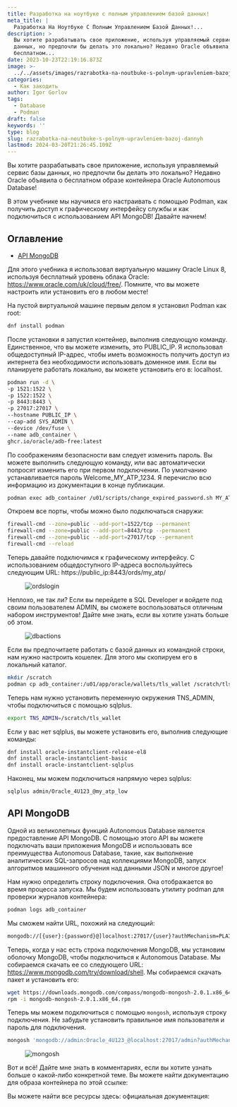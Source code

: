 ```yaml
---
title: Разработка на ноутбуке с полным управлением базой данных!
meta_title: |
  Разработка На Ноутбуке С Полным Управлением Базой Данных!...
description: >
  Вы хотите разрабатывать свое приложение, используя управляемый сервис базы
  данных, но предпочли бы делать это локально? Недавно Oracle объявила о
  бесплатном...
date: 2023-10-23T22:19:16.873Z
image: >-
  ../../assets/images/razrabotka-na-noutbuke-s-polnym-upravleniem-bazoj-dannyh-Oct-24-2023.avif
categories:
  - Как закодить
author: Igor Gorlov
tags:
  - Database
  - Podman
draft: false
keywords: ''
type: blog
slug: razrabotka-na-noutbuke-s-polnym-upravleniem-bazoj-dannyh
lastmod: 2024-03-20T21:26:45.109Z
---
```


Вы хотите разрабатывать свое приложение, используя управляемый сервис базы данных, но предпочли бы делать это локально? Недавно Oracle объявила о бесплатном образе контейнера Oracle Autonomous Database!

В этом учебнике мы научимся его настраивать с помощью Podman, как получить доступ к графическому интерфейсу службы и как подключиться с использованием API MongoDB! Давайте начнем!

<!-- wp:rank-math/toc-block {"title":"Оглавление","headings":[{"key":"2abed039-6fd1-4585-882f-1d0edc6620a7","content":"API MongoDB","level":2,"link":"#api-mongo-db","disable":false,"isUpdated":false,"isGeneratedLink":true}],"listStyle":"ul"} -->
<div class="wp-block-rank-math-toc-block" id="rank-math-toc"><h2>Оглавление</h2><nav><ul><li class=""><a href="#api-mongo-db">API MongoDB</a></li></ul></nav></div>
<!-- /wp:rank-math/toc-block -->

Для этого учебника я использовал виртуальную машину Oracle Linux 8, используя бесплатный уровень облака Oracle: <a href="https://www.oracle.com/uk/cloud/free/">https://www.oracle.com/uk/cloud/free/</a>. Помните, что вы можете настроить или установить его в любом месте!

На пустой виртуальной машине первым делом я установил Podman как root:

```bash
dnf install podman


```

После установки я запустил контейнер, выполнив следующую команду. Единственное, что вы можете изменить, это PUBLIC_IP. Я использовал общедоступный IP-адрес, чтобы иметь возможность получить доступ из интернета без необходимости использовать доменное имя. Если вы планируете работать локально, вы можете установить его в: localhost.

```bash
podman run -d \
-p 1521:1522 \
-p 1522:1522 \
-p 8443:8443 \
-p 27017:27017 \
--hostname PUBLIC_IP \
--cap-add SYS_ADMIN \
--device /dev/fuse \
--name adb_container \
ghcr.io/oracle/adb-free:latest


```

По соображениям безопасности вам следует изменить пароль. Вы можете выполнить следующую команду, или вас автоматически попросят изменить его при первом подключении. По умолчанию устанавливается пароль Welcome_MY_ATP_1234. Я перечислю всю информацию из документации в конце публикации.

```bash
podman exec adb_container /u01/scripts/change_expired_password.sh MY_ATP admin Welcome_MY_ATP_1234 Oracle_4U123_


```

Откроем все порты, чтобы можно было подключаться снаружи:

```bash
firewall-cmd --zone=public --add-port=1522/tcp --permanent
firewall-cmd --zone=public --add-port=8443/tcp --permanent
firewall-cmd --zone=public --add-port=27017/tcp --permanent
firewall-cmd --reload


```

Теперь давайте подключимся к графическому интерфейсу. С использованием общедоступного IP-адреса воспользуйтесь следующим URL: https://public_ip:8443/ords/my_atp/

<!-- wp:image -->
<figure class="wp-block-image"><img src="https://res.cloudinary.com/practicaldev/image/fetch/s--kmWjdq32--/c_limit%2Cf_auto%2Cfl_progressive%2Cq_auto%2Cw_800/https://dev-to-uploads.s3.amazonaws.com/uploads/articles/aabzhf95abgzjmlegej3.png" alt="ordslogin"/></figure>
<!-- /wp:image -->

Неплохо, не так ли? Если вы перейдете в SQL Developer и войдете под своим пользователем ADMIN, вы сможете воспользоваться отличным набором инструментов! Дайте мне знать, если вы хотите узнать больше об этом.

<!-- wp:image -->
<figure class="wp-block-image"><img src="https://res.cloudinary.com/practicaldev/image/fetch/s--H1WHYyRg--/c_limit%2Cf_auto%2Cfl_progressive%2Cq_auto%2Cw_800/https://dev-to-uploads.s3.amazonaws.com/uploads/articles/ylbq38qw18ga32gp1bn5.png" alt="dbactions"/></figure>
<!-- /wp:image -->

Если вы предпочитаете работать с базой данных из командной строки, нам нужно настроить кошелек. Для этого мы скопируем его в локальный каталог.

```bash
mkdir /scratch
podman cp adb_container:/u01/app/oracle/wallets/tls_wallet /scratch/tls_wallet


```

Теперь нам нужно установить переменную окружения TNS_ADMIN, чтобы подключиться с помощью sqlplus.

```bash
export TNS_ADMIN=/scratch/tls_wallet


```

Если у вас нет sqlplus, вы можете установить его, выполнив следующие команды:

```bash
dnf install oracle-instantclient-release-el8
dnf install oracle-instantclient-basic
dnf install oracle-instantclient-sqlplus


```

Наконец, мы можем подключиться напрямую через sqlplus:

```bash
sqlplus admin/Oracle_4U123_@my_atp_low


```

<h2 class="wp-block-heading" id="api-mongo-db">API MongoDB</h2>

Одной из великолепных функций Autonomous Database является предоставление API MongoDB. С помощью этого API вы можете подключать ваши приложения MongoDB и использовать все преимущества Autonomous Database, такие, как выполнение аналитических SQL-запросов над коллекциями MongoDB, запуск алгоритмов машинного обучения над данными JSON и многое другое!

Нам нужно определить строку подключения. Она отображается во время процесса запуска. Мы будем использовать утилиту podman для проверки журналов контейнера:

```bash
podman logs adb_container


```

Мы сможем найти URL, похожий на следующий:

```bash
mongodb://[{user}:{password}@]localhost:27017/{user}?authMechanism=PLAIN&authSource=$external&ssl=true&retryWrites=false&loadBalanced=true


```

Теперь, когда у нас есть строка подключения MongoDB, мы установим оболочку MongoDB, чтобы подключиться к Autonomous Database. Мы собираемся скачать ее со следующего URL: <a href="https://www.mongodb.com/try/download/shell">https://www.mongodb.com/try/download/shell</a>. Мы собираемся скачать пакет и установить его:

```bash
wget https://downloads.mongodb.com/compass/mongodb-mongosh-2.0.1.x86_64.rpm
rpm -i mongodb-mongosh-2.0.1.x86_64.rpm


```

Теперь мы можем подключиться с помощью <code>mongosh</code>, используя строку подключения. Не забудьте установить правильное имя пользователя и пароль для подключения.

```bash
mongosh 'mongodb://admin:Oracle_4U123_@localhost:27017/admin?authMechanism=PLAIN&authSource=$external&ssl=true&retryWrites=false&loadBalanced=true' --tlsAllowInvalidCertificates


```

<!-- wp:image -->
<figure class="wp-block-image"><img src="https://res.cloudinary.com/practicaldev/image/fetch/s--Vv9SI6xo--/c_limit%2Cf_auto%2Cfl_progressive%2Cq_auto%2Cw_800/https://dev-to-uploads.s3.amazonaws.com/uploads/articles/t4zmw6ewypauud8xucbc.png" alt="mongosh"/></figure>
<!-- /wp:image -->

Вот и всё! Дайте мне знать в комментариях, если вы хотите узнать больше о какой-либо конкретной теме. Вы можете найти документацию для образа контейнера по этой ссылке:

Вы можете найти все ресурсы здесь: официальная документация:
